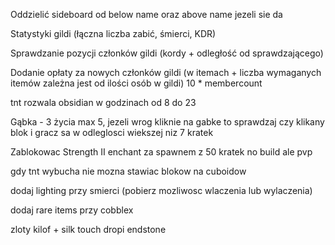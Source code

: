 
Oddzielić sideboard od below name oraz above name jezeli sie da

Statystyki gildi (łączna liczba zabić, śmierci, KDR)

Sprawdzanie pozycji członków gildi (kordy + odległość od sprawdzającego)

Dodanie opłaty za nowych członków gildi (w itemach + liczba wymaganych itemów zależna jest od ilości osób w gildi) 10 * membercount

tnt rozwala obsidian w godzinach od 8 do 23


Gąbka - 3 życia max 5, jezeli wrog kliknie na gabke to
sprawdzaj czy klikany blok i gracz sa w odleglosci wiekszej niz 7 kratek

Zablokowac Strength  II enchant
za spawnem z 50 kratek no build ale pvp

gdy tnt wybucha nie mozna stawiac blokow na cuboidow

dodaj lighting przy smierci (pobierz mozliwosc wlaczenia lub wylaczenia)

dodaj rare items przy cobblex

zloty kilof + silk touch dropi endstone